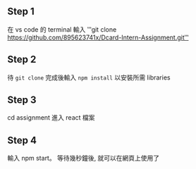 ## Step 1

在 vs code 的 terminal 輸入 ‵‵‵git clone https://github.com/895623741x/Dcard-Intern-Assignment.git‵‵‵

## Step 2

待 `git clone` 完成後輸入 `npm install` 以安裝所需 libraries

## Step 3

cd assignment 進入 react 檔案

## Step 4

輸入 npm start。 等待幾秒鐘後, 就可以在網頁上使用了
